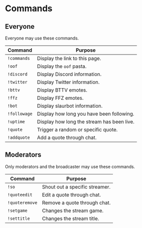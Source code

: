 # Commands

## Everyone
Everyone may use these commands.

|Command|Purpose
|-|-|
| `!commands`  | Display the link to this page.
| `!oof`       | Display the `oof` pasta.
| `!discord`   | Display Discord information.
| `!twitter`   | Display Twitter information.
| `!bttv`      | Display BTTV emotes.
| `!ffz`       | Display FFZ emotes.
| `!bot`       | Display slaurbot information.
| `!followage` | Display how long you have been following.
| `!uptime`    | Display how long the stream has been live.
| `!quote`     | Trigger a random or specific quote.
| `!addquote`  | Add a quote through chat.

## Moderators
Only moderators and the broadcaster may use these commands.

|Command|Purpose
|-|-|
| `!so`          | Shout out a specific streamer.
| `!quoteedit`   | Edit a quote through chat.
| `!quoteremove` | Remove a quote through chat.
| `!setgame`     | Changes the stream game.
| `!settitle`    | Changes the stream title.
